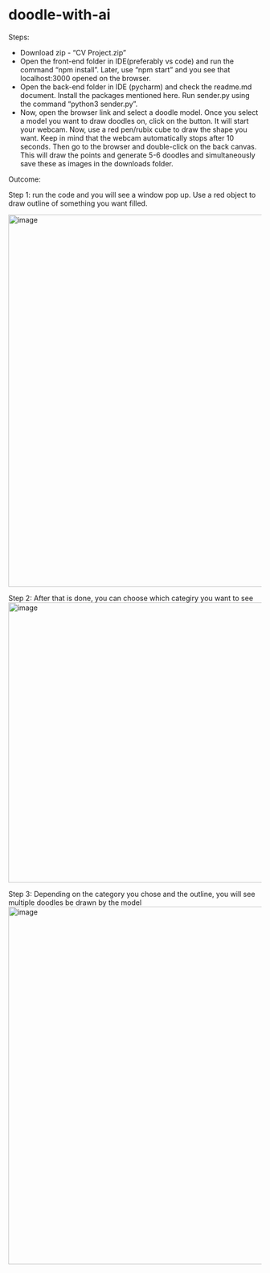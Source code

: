 # doodle-with-ai

[//]: # "Vishal "
[//]: # "Deepika "
[//]: # "Aditya"
[//]: # "Start backend first, below are the required packages"
[//]: # "pip3 install flask "
[//]: # "pip3 install flask_cors"
[//]: # "pip3 install flask_socketio"
[//]: # "Run the command to start the backend server"
[//]: # "python3 sender.py"
[//]: # "Make sure the server is live"
[//]: # "After this run front end"
[//]: # "(make sure you are in Client folder and in CLI run below commands)"
[//]: # "1. npm install"
[//]: # "2. npm start"

Steps:
- Download zip - “CV Project.zip”
- Open the front-end folder in IDE(preferably vs code) and run the command “npm install”. Later, use “npm start” and you see that localhost:3000 opened on the browser.
- Open the back-end folder in IDE (pycharm) and check the readme.md document. Install the packages mentioned here. Run sender.py using the command “python3 sender.py”.
- Now, open the browser link and select a doodle model. Once you select a model you want to draw doodles on, click on the button. It will start your webcam. Now, use a red pen/rubix cube to draw the shape you want.
Keep in mind that the webcam automatically stops after 10 seconds. Then go to the browser and double-click on the back canvas. This will draw the points and generate 5-6 doodles and simultaneously save these as images in the downloads folder.


Outcome:

Step 1: run the code and you will see a window pop up. Use a red object to draw outline of something you want filled.

<img width="741" alt="image" src="https://github.com/deepikaKini/CSCI-631-Computer-Vision/assets/115019544/3134b576-ef54-4400-9641-a4843ebae027">



Step 2: After that is done, you can choose which categiry you want to see
<img width="558" alt="image" src="https://github.com/deepikaKini/CSCI-631-Computer-Vision/assets/115019544/1a81c01e-27c7-475f-a210-97e25a7ba59c">



Step 3: Depending on the category you chose and the outline, you will see multiple doodles be drawn by the model
<img width="712" alt="image" src="https://github.com/deepikaKini/CSCI-631-Computer-Vision/assets/115019544/d945dfb8-3cb3-4d84-a537-88d33f450b2d">

